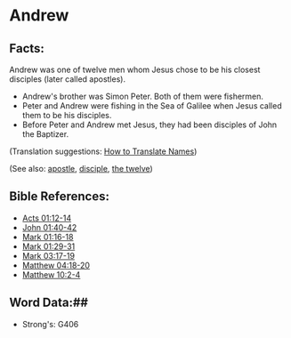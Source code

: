 # Andrew #

## Facts: ##

Andrew was one of twelve men whom Jesus chose to be his closest disciples (later called apostles).

* Andrew's brother was Simon Peter. Both of them were fishermen.
* Peter and Andrew were fishing in the Sea of Galilee when Jesus called them to be his disciples.
* Before Peter and Andrew met Jesus, they had been disciples of John the Baptizer.

(Translation suggestions: [How to Translate Names](rc://en/ta/man/translate/translate-names))

(See also: [apostle](../kt/apostle.md), [disciple](../kt/disciple.md), [the twelve](../kt/thetwelve.md))

## Bible References: ##

* [Acts 01:12-14](rc://en/tn/help/act/01/12)
* [John 01:40-42](rc://en/tn/help/jhn/01/40)
* [Mark 01:16-18](rc://en/tn/help/mrk/01/16)
* [Mark 01:29-31](rc://en/tn/help/mrk/01/29)
* [Mark 03:17-19](rc://en/tn/help/mrk/03/17)
* [Matthew 04:18-20](rc://en/tn/help/mat/04/18)
* [Matthew 10:2-4](rc://en/tn/help/mat/10/02)

## Word Data:##

* Strong's: G406


